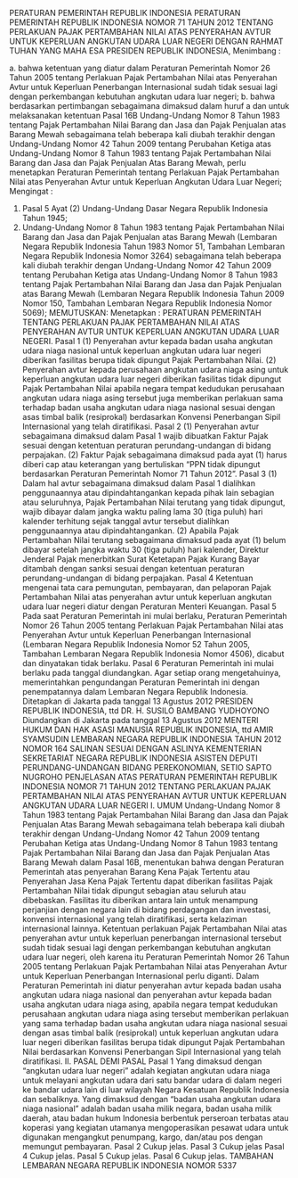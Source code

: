  PERATURAN PEMERINTAH REPUBLIK INDONESIA PERATURAN PEMERINTAH REPUBLIK INDONESIA NOMOR 71 TAHUN 2012 TENTANG PERLAKUAN PAJAK PERTAMBAHAN NILAI ATAS PENYERAHAN AVTUR UNTUK KEPERLUAN ANGKUTAN UDARA LUAR NEGERI
DENGAN RAHMAT TUHAN YANG MAHA ESA PRESIDEN REPUBLIK INDONESIA,
Menimbang :

a. bahwa ketentuan yang diatur dalam Peraturan Pemerintah Nomor 26 Tahun 2005 tentang Perlakuan Pajak Pertambahan Nilai atas Penyerahan Avtur untuk Keperluan Penerbangan Internasional sudah tidak sesuai lagi dengan perkembangan kebutuhan angkutan udara luar negeri;
b. bahwa berdasarkan pertimbangan sebagaimana dimaksud dalam huruf a dan untuk melaksanakan ketentuan Pasal 16B Undang-Undang Nomor 8 Tahun 1983 tentang Pajak Pertambahan Nilai Barang dan Jasa dan Pajak Penjualan atas Barang Mewah sebagaimana telah beberapa kali diubah terakhir dengan Undang-Undang Nomor 42 Tahun 2009 tentang Perubahan Ketiga atas Undang-Undang Nomor 8 Tahun 1983 tentang Pajak Pertambahan Nilai Barang dan Jasa dan Pajak Penjualan Atas Barang Mewah, perlu menetapkan Peraturan Pemerintah tentang Perlakuan Pajak Pertambahan Nilai atas Penyerahan Avtur untuk Keperluan Angkutan Udara Luar Negeri;
Mengingat :

1. Pasal 5 Ayat (2) Undang-Undang Dasar Negara Republik Indonesia Tahun 1945;
2. Undang-Undang Nomor 8 Tahun 1983 tentang Pajak Pertambahan Nilai Barang dan Jasa dan Pajak Penjualan atas Barang Mewah (Lembaran Negara Republik Indonesia Tahun 1983 Nomor 51, Tambahan Lembaran Negara Republik Indonesia Nomor 3264) sebagaimana telah beberapa kali diubah terakhir dengan Undang-Undang Nomor 42 Tahun 2009 tentang Perubahan Ketiga atas Undang-Undang Nomor 8 Tahun 1983 tentang Pajak Pertambahan Nilai Barang dan Jasa dan Pajak Penjualan atas Barang Mewah (Lembaran Negara Republik Indonesia Tahun 2009 Nomor 150, Tambahan Lembaran Negara Republik Indonesia Nomor 5069);
MEMUTUSKAN:
 Menetapkan : PERATURAN PEMERINTAH TENTANG PERLAKUAN PAJAK PERTAMBAHAN NILAI ATAS PENYERAHAN AVTUR UNTUK KEPERLUAN ANGKUTAN UDARA LUAR NEGERI.
Pasal 1
(1) Penyerahan avtur kepada badan usaha angkutan udara niaga nasional untuk keperluan angkutan udara luar negeri diberikan fasilitas berupa tidak dipungut Pajak Pertambahan Nilai.
(2) Penyerahan avtur kepada perusahaan angkutan udara niaga asing untuk keperluan angkutan udara luar negeri diberikan fasilitas tidak dipungut Pajak Pertambahan Nilai apabila negara tempat kedudukan perusahaan angkutan udara niaga asing tersebut juga memberikan perlakuan sama terhadap badan usaha angkutan udara niaga nasional sesuai dengan asas timbal balik (resiprokal) berdasarkan Konvensi Penerbangan Sipil Internasional yang telah diratifikasi.
Pasal 2
(1) Penyerahan avtur sebagaimana dimaksud dalam Pasal 1 wajib dibuatkan Faktur Pajak sesuai dengan ketentuan peraturan perundang-undangan di bidang perpajakan.
(2) Faktur Pajak sebagaimana dimaksud pada ayat (1) harus diberi cap atau keterangan yang bertuliskan “PPN tidak dipungut berdasarkan Peraturan Pemerintah Nomor 71 Tahun 2012”.
Pasal 3
(1) Dalam hal avtur sebagaimana dimaksud dalam Pasal 1 dialihkan penggunaannya atau dipindahtangankan kepada pihak lain sebagian atau seluruhnya, Pajak Pertambahan Nilai terutang yang tidak dipungut, wajib dibayar dalam jangka waktu paling lama 30 (tiga puluh) hari kalender terhitung sejak tanggal avtur tersebut dialihkan penggunaannya atau dipindahtangankan.
(2) Apabila Pajak Pertambahan Nilai terutang sebagaimana dimaksud pada ayat (1) belum dibayar setelah jangka waktu 30 (tiga puluh) hari kalender, Direktur Jenderal Pajak menerbitkan Surat Ketetapan Pajak Kurang Bayar ditambah dengan sanksi sesuai dengan ketentuan peraturan perundang-undangan di bidang perpajakan.
Pasal 4
Ketentuan mengenai tata cara pemungutan, pembayaran, dan pelaporan Pajak Pertambahan Nilai atas penyerahan avtur untuk keperluan angkutan udara luar negeri diatur dengan Peraturan Menteri Keuangan.
Pasal 5
Pada saat Peraturan Pemerintah ini mulai berlaku, Peraturan Pemerintah Nomor 26 Tahun 2005 tentang Perlakuan Pajak Pertambahan Nilai atas Penyerahan Avtur untuk Keperluan Penerbangan Internasional (Lembaran Negara Republik Indonesia Nomor 52 Tahun 2005, Tambahan Lembaran Negara Republik Indonesia Nomor 4506), dicabut dan dinyatakan tidak berlaku.
Pasal 6
Peraturan Pemerintah ini mulai berlaku pada tanggal diundangkan.
Agar setiap orang mengetahuinya, memerintahkan pengundangan Peraturan Pemerintah ini dengan penempatannya dalam Lembaran Negara Republik Indonesia. Ditetapkan di Jakarta pada tanggal 13 Agustus 2012 PRESIDEN REPUBLIK INDONESIA, ttd DR. H. SUSILO BAMBANG YUDHOYONO Diundangkan di Jakarta pada tanggal 13 Agustus 2012 MENTERI HUKUM DAN HAK ASASI MANUSIA REPUBLIK INDONESIA, ttd AMIR SYAMSUDIN LEMBARAN NEGARA REPUBLIK INDONESIA TAHUN 2012 NOMOR 164 SALINAN SESUAI DENGAN ASLINYA KEMENTERIAN SEKRETARIAT NEGARA REPUBLIK INDONESIA ASISTEN DEPUTI PERUNDANG-UNDANGAN BIDANG PEREKONOMIAN, SETIO SAPTO NUGROHO PENJELASAN ATAS PERATURAN PEMERINTAH REPUBLIK INDONESIA NOMOR 71 TAHUN 2012 TENTANG PERLAKUAN PAJAK PERTAMBAHAN NILAI ATAS PENYERAHAN AVTUR UNTUK KEPERLUAN ANGKUTAN UDARA LUAR NEGERI I. UMUM Undang-Undang Nomor 8 Tahun 1983 tentang Pajak Pertambahan Nilai Barang dan Jasa dan Pajak Penjualan Atas Barang Mewah sebagaimana telah beberapa kali diubah terakhir dengan Undang-Undang Nomor 42 Tahun 2009 tentang Perubahan Ketiga atas Undang-Undang Nomor 8 Tahun 1983 tentang Pajak Pertambahan Nilai Barang dan Jasa dan Pajak Penjualan Atas Barang Mewah dalam Pasal 16B, menentukan bahwa dengan Peraturan Pemerintah atas penyerahan Barang Kena Pajak Tertentu atau Penyerahan Jasa Kena Pajak Tertentu dapat diberikan fasilitas Pajak Pertambahan Nilai tidak dipungut sebagian atau seluruh atau dibebaskan. Fasilitas itu diberikan antara lain untuk menampung perjanjian dengan negara lain di bidang perdagangan dan investasi, konvensi internasional yang telah diratifikasi, serta kelaziman internasional lainnya. Ketentuan perlakuan Pajak Pertambahan Nilai atas penyerahan avtur untuk keperluan penerbangan internasional tersebut sudah tidak sesuai lagi dengan perkembangan kebutuhan angkutan udara luar negeri, oleh karena itu Peraturan Pemerintah Nomor 26 Tahun 2005 tentang Perlakuan Pajak Pertambahan Nilai atas Penyerahan Avtur untuk Keperluan Penerbangan Internasional perlu diganti. Dalam Peraturan Pemerintah ini diatur penyerahan avtur kepada badan usaha angkutan udara niaga nasional dan penyerahan avtur kepada badan usaha angkutan udara niaga asing, apabila negara tempat kedudukan perusahaan angkutan udara niaga asing tersebut memberikan perlakuan yang sama terhadap badan usaha angkutan udara niaga nasional sesuai dengan asas timbal balik (resiprokal) untuk keperluan angkutan udara luar negeri diberikan fasilitas berupa tidak dipungut Pajak Pertambahan Nilai berdasarkan Konvensi Penerbangan Sipil Internasional yang telah diratifikasi. II. PASAL DEMI PASAL
Pasal 1
Yang dimaksud dengan “angkutan udara luar negeri” adalah kegiatan angkutan udara niaga untuk melayani angkutan udara dari satu bandar udara di dalam negeri ke bandar udara lain di luar wilayah Negara Kesatuan Republik Indonesia dan sebaliknya. Yang dimaksud dengan “badan usaha angkutan udara niaga nasional” adalah badan usaha milik negara, badan usaha milik daerah, atau badan hukum Indonesia berbentuk perseroan terbatas atau koperasi yang kegiatan utamanya mengoperasikan pesawat udara untuk digunakan mengangkut penumpang, kargo, dan/atau pos dengan memungut pembayaran.
Pasal 2
Cukup jelas.
Pasal 3
Cukup jelas
Pasal 4
Cukup jelas.
Pasal 5
Cukup jelas.
Pasal 6
Cukup jelas. TAMBAHAN LEMBARAN NEGARA REPUBLIK INDONESIA NOMOR 5337